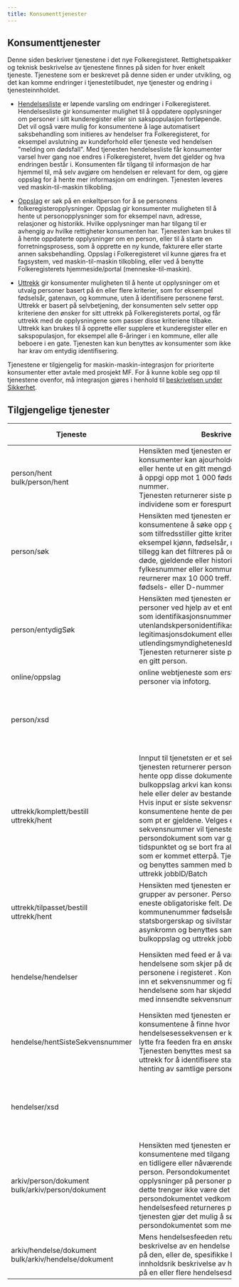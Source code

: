 ```yaml
---
title: Konsumenttjenester
---
```


## Konsumenttjenester

Denne siden beskriver tjenestene i det nye Folkeregisteret. 
Rettighetspakker og teknisk beskrivelse av tjenestene finnes på siden for hver enkelt tjeneste. Tjenestene som er beskrevet på denne siden er under utvikling, og det kan komme endringer i tjenestetilbudet, nye tjenester og endring i tjenesteinnholdet.

* [Hendelsesliste](../hendelsesliste) er løpende varsling om endringer i Folkeregisteret. Hendelsesliste gir konsumenter mulighet til å oppdatere opplysninger om personer i sitt kunderegister eller sin sakspopulasjon fortløpende. Det vil også være mulig for konsumentene å lage automatisert saksbehandling som initieres av hendelser fra Folkeregisteret, for eksempel avslutning av kundeforhold eller tjeneste ved hendelsen "melding om dødsfall". 
Med tjenesten hendelsesliste får konsumenter varsel hver gang noe endres i Folkeregisteret, hvem det gjelder og hva endringen består i.  Konsumenten får tilgang til informasjon de har hjemmel til, må selv avgjøre om hendelsen er relevant for dem, og gjøre oppslag for å hente mer informasjon om endringen. Tjenesten leveres ved maskin-til-maskin tilkobling. 

* [Oppslag](../oppslag) er søk på en enkeltperson for å se personens folkeregisteropplysninger. Oppslag gir konsumenter muligheten til å hente ut personopplysninger som for eksempel navn, adresse, relasjoner og historikk. Hvilke opplysninger man har tilgang til er avhengig av hvilke rettigheter konsumenten har. Tjenesten kan brukes til å hente oppdaterte opplysninger om en person, eller til å starte en forretningsprosess, som å opprette en ny kunde, fakturere eller starte annen saksbehandling. 
	Oppslag i Folkeregisteret vil kunne gjøres fra et fagsystem, ved maskin-til-maskin tilkobling, eller ved å benytte Folkeregisterets hjemmeside/portal (menneske-til-maskin). 

* [Uttrekk](../uttrekk) gir konsumenter muligheten til å hente ut opplysninger om et utvalg personer basert på én eller flere kriterier, som for eksempel fødselsår, gatenavn, og kommune, uten å identifisere personene først. Uttrekk er basert på selvbetjening, der konsumenten selv setter opp kriteriene den ønsker for sitt uttrekk på Folkeregisterets portal, og får uttrekk  med de opplysningene som passer disse kriteriene tilbake.
Uttrekk kan brukes til å opprette eller supplere et kunderegister eller en sakspopulasjon, for eksempel alle 6-åringer i en kommune, eller alle beboere i en gate. Tjenesten kan kun benyttes av konsumenter som ikke har krav om entydig identifisering.

Tjenestene er tilgjengelig for maskin-maskin-integrasjon for prioriterte konsumenter etter avtale med prosjekt MF. For å kunne koble seg opp til tjenestene ovenfor, må integrasjon gjøres i henhold til [beskrivelsen under Sikkerhet](../sikkerhet).




## Tilgjengelige tjenester
| Tjeneste | Beskrivelse | Tilgjengelig i rettighetspakker | 
|------------|------------------------------------------|------------|
| person/hent <br> bulk/person/hent |Hensikten med tjenesten er å tillate at konsumenter kan ajourholde sitt kunderegister eller hente ut en gitt mengde med personer. Ved å oppgi opp mot 1 000 fødsels- eller D-nummer. <br> Tjenesten returnerer siste persondokument for individene som er forespurt. | Offentlig med hjemmel, <br> Offentlig uten hjemmel, <br> Bank-og-Finans     |
|person/søk | Hensikten med tjenesten er å tillate konsumentene å søke opp grupper av personer som tilfredsstiller gitte kriterier. Kriteriene er for eksempel kjønn, fødselsår, navn, adresse. I tillegg kan det filtreres på om man skal inkludere døde, gjeldende eller historiske opplysninger, fylkesnummer eller kommunenummer. Tjenesten reurnerer max 10 000 treff. Tjenesten returnerer fødsels- eller D-nummer |Offentlig med hjemmel, <br>Offentlig uten hjemmel, <br>Bank og Finans |
|person/entydigSøk|Hensikten med tjenesten er å tillate søk på personer ved hjelp av et entyidge opplysninger som identifikasjonsnummer, utenlandskpersonidentifikasjon, legitimasjonsdokument eller utlendingsmyndighetenesIdentifikasjonsnummer. Tjenesten returnerer siste persondokument for en gitt person. |Offentlig med hjemmel, <br>Offentlig uten hjemmel, <br>Bank og Finans, <br>Presse, <br>Private foretak|
|online/oppslag|online webtjeneste som erstatter dagens søk på personer via infotorg.| Ikke utviklet/tilgjengelig |
|person/xsd |  | Offentlig med hjemmel, <br>Offentlig uten hjemmel, <br>Bank og Finans, <br>Presse, <br>Private foretak |
|uttrekk/komplett/bestill <br> uttrekk/hent |Innput til tjenetsten er et sekvensnummer og tjenesten returnerer persondokumenter. Ved å hente opp disse dokumentene gjennom bulkoppslag arkvi kan konsumentene hente ut hele eller deler av bestanden i folkeregisteret. Hvis input er siste sekvensnummer vil konsumentene hente de persondokumentene som pt er gjeldene.  Velges et lavere sekvensnummer vil tjenesten hente alle persondokument som var gjeldende på dette tidspunktet og se bort fra alle persondokument som er kommet etterpå. Tjenesten er asynkron og benyttes sammen med bulkoppslag og uttrekk jobbID/Batch| Offentlig med hjemmel |
|uttrekk/tilpasset/bestill <br> uttrekk/hent |Hensikten med tjenesten er å tillate søk på grupper av personer. Personstaustyper er eneste obligatoriske felt. Det kan også søler å kommunenummer fødselsår, dødsår, kjønn, statsborgerskap og sivilstandstype.  Tjenesten er asynkromn og benyttes sammen med bulkoppslag og uttrekk jobbID/batch| Offentlig med hjemmel, <br> Offentlig uten hjemmel |
|hendelse/hendelser|Hensikten med feed er å varsle om de hendelsene som skjer på de forskjellige personene i registeret . Konsumentene sender inn et sekvensnummer og får returnert alle hendelsene som har skjedd i registeret fra og med innsendte sekvensnummer.| Offentlig med hjemmel, <br>Offentlig uten hjemmel, <br>Bank og Finans, <br>Presse, <br>Private foretak |
|hendelse/hentSisteSekvensnummer|Hensikten med tjenesten er å gjøre det mulig for konsumentene å finne hvor langt hendelsesessekvensen er kommet slik at de kan lytte fra feeden fra en ønsket tidspunkt. Tjenesten benyttes mest sammen med  komplett uttrekk for å identifisere starttidspunkt for henting av samtlige personer i et testmiljø.| Offentlig med hjemmel, <br>Offentlig uten hjemmel, <br>Bank og Finans, <br>Presse, <br>Private foretak |
|hendelser/xsd||Offentlig med hjemmel, <br>Offentlig uten hjemmel, <br>Bank og Finans, <br>Presse, <br>Private foretak|
|arkiv/person/dokument <br> bulk/arkiv/person/dokument |Hensikten med tjenesten er å tillate konsumentene med tilgang til tjenesten søke på en tidligere eller nåværende tilstand for en gitt person. Persondokumentet inneholder komplette opplysninger på personer på et tidspunkt, men dette trenger ikke være det siste persondokumentet vedkommende har. Fra hendelsesfeed returneres persondokumentet og tjenesten gjør det mulig å søke opp persondokumentet som medførte hendelsen.|Offentlig med hjemmel|
|arkiv/hendelse/dokument <br> bulk/arkiv/hendelse/dokument|Mens hendelsesfeeden returnerer en tynn beskrivelse av en hendelse returnerer oppslag på den, eller de, spesifikke hendelsen en mer innholdsrik beskrivelse av hendelsen. Tillater søk på en eller flere hendelsesdokument.|Offentlig med hjemmel|






